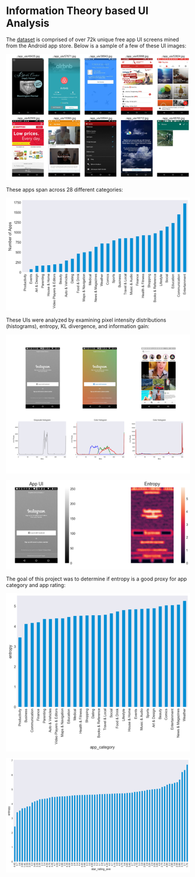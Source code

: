 
# Information Theory based UI Analysis

The [dataset](http://interactionmining.org/rico) is comprised of over 72k unique free app UI screens mined from the Android app store. Below is a sample of a few of these UI images:

![sample UIs](readme_imgs/sample_uis.png)

These apps span across 28 different categories:

![app categories](readme_imgs/app_cat.png)

These UIs were analyzed by examining pixel intensity distributions (histograms), entropy, KL divergence, and information gain:

![histograms](readme_imgs/histos.png)

![entropy](readme_imgs/ent.png)

The goal of this project was to determine if entropy is a good proxy for app category and app rating:

![entropy_category](readme_imgs/ent_cat.png)

![entropy_rating](readme_imgs/ent_rating.png)
